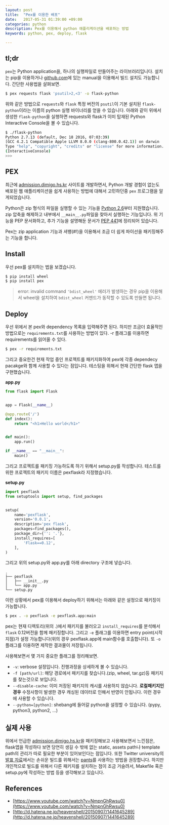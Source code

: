 ```yaml
---
layout: post
title:  "Pex를 이용한 배포"
date:   2017-05-31 01:39:00 +09:00
categories: python
description: Pex를 이용해서 python 애플리케이션을 배포하는 방법
keywords: python, pex, deploy, flask

---
```


## tl;dr

`pex`는 Python application을, 하나의 실행파일로 만들어주는 라이브러리입니다. 설치는 pip을 이용하거나 [github.com](https://github.com/pantsbuild/pex)에 있는 manual을 이용해서 빌드 설치도 가능합니다. 간단한 사용법을 살펴보면.

```sh
$ pex requests flask 'psutil>2,<3' -o flask-python
```

위와 같은 방법으로 `requests`와 `flask` 특정 버전의 `psutil`이 기본 설치된 `flask-python`이라는 이름의 python 실행 바이너리를 얻을 수 있습니다. 아래와 같이 위에서 생성한 `flask-python`을 실행하면 requests와 flask가 이미 탑재된 Python Interactive Console을 볼 수 있습니다.

```sh
$ ./flask-python
Python 2.7.13 (default, Dec 18 2016, 07:03:39)
[GCC 4.2.1 Compatible Apple LLVM 8.0.0 (clang-800.0.42.1)] on darwin
Type "help", "copyright", "credits" or "license" for more information.
(InteractiveConsole)
>>>
```

## PEX

최근에 [admission.dimigo.hs.kr](http://admission.dimigo.hs.kr) 사이트를 개발하면서, Python 개발 경험이 없는도 배포된 웹 애플리케이션을 쉽게 사용하는 방법에 대해서 고민하던중 `pex` 프로그램을 알게되었습니다.

Python은 zip 형식의 파일을 실행할 수 있는 기능을 [Python 2.6](http://bugs.python.org/issue1739468)부터 지원했습니다. zip 압축을 해제하고 내부에서 `__main__.py`파일을 찾아서 실행하는 기능입니다. 위 기능을 PEP 문서화하고, 추가 기능을 설명해둔 문서가 [PEP 441](https://www.python.org/dev/peps/pep-0441)에 정리되어 있습니다.

Pex는 zip application 기능과 셔뱅(#!)을 이용해서 조금 더 쉽게 파이선을 패키징해주는 기능을 합니다.

## Install

우선 pex를 설치하는 법을 보겠습니다.

```sh
$ pip install wheel
$ pip install pex
```

> error: invalid command `'bdist_wheel'` 에러가 발생하는 경우 pip을 이용해서 wheel을 설치하여
> `bdist_wheel` 커맨드가 동작할 수 있도록 만들면 됩니다.


## Deploy

우선 위에서 본 pex와 dependency 목록을 입력해주면 된다. 하지만 조금더 효율적인 방법으로는 `requirements.txt`를 사용하는 방법이 있다. -r 플래그를 이용하면 requirements를 읽어올 수 있다.

```sh
$ pex -r requirements.txt
```

그리고 중요한건 현재 작업 중인 프로젝트를 패키지화하여 pex에 각종 dependecy pacakge와 함께 사용할 수 있다는 점입니다. 테스팅을 위해서 현재 간단한 flask 앱을 구현했습니다.

**app.py**

```python
from flask import Flask


app = Flask(__name__)

@app.route('/')
def index():
    return "<h1>Hello world</h1>"


def main():
    app.run()

if __name__ == "__main__":
    main()
```

그리고 프로젝트를 패키징 가능하도록 하기 위해서 setup.py를 작성합니다. 테스트를 위한 프로젝트의 패키지 이름은 pexflask라 지정했습니다.

**setup.py**

```python
import pexflask
from setuptools import setup, find_packages


setup(
    name='pexflask',
    version='0.0.1',
    description='pex flask',
    packages=find_packages(),
    package_dir={'': '.'},
    install_requires=[
        'Flask==0.12',
    ],
)
```

그리고 위의 setup.py와 app.py를 아래 directory 구조에 넣습니다.

```
.
├── pexflask
│   ├── __init__.py
│   └── app.py
└── setup.py
```

이런 상황에서 pex를 이용해서 deploy하기 위해서는 아래와 같은 설정으로 패키징이 가능합니다.

```sh
$ pex . -o pexflask -e pexflask.app:main
```

pex는 현재 디렉토리(위의 .)에서 패키지를 불러오고 `install_requires`를 분석해서 `flask` 0.12버전을 함께 패키징합니다. 그리고 `-e` 플래그를 이용하면 entry point(시작 지점)가 설정 가능합니다(위의 경우 pexflask.app에 main함수를 호출합니다). 또 `-o` 플래그를 이용하면 제작한 결과물이 저장됩니다.

사용해보면서 몇 가지 중요한 플래그를 정리해보면.

* `-v`: verbose 설정입니다. 진행과정을 상세하게 볼 수 있습니다.
* `-f [path/url]`: 해당 경로에서 패키지를 찾습니다.(zip, wheel, tar.gz)등 패키지를 찾는것으로 보입니다.
* `--disable-cache`: 이미 저장된 패키지의 캐시를 사용하지 않습니다. **로컬패키지인 경우** 수정사항이 발생한 경우 캐싱된 데이터로 인해서 반영이 안됩니다. 이런 경우에 사용할 수 있습니다.
* `--python=[python]`: shebang에 들어갈 python을 설정할 수 있습니다. (pypy, python3, python2, ...)

## 실제 사용

위에서 언급한 [admission.dimigo.hs.kr](http://admission.dimigo.hs.kr)을 패키징해보고 사용해보면서 느낀점은, flask앱을 작성하다 보면 당연히 생길 수 밖에 없는 static, assets path나 template path의 관리가 따로 필요한 부분이 있어보인다는 점입니다.
또한 Twitter university의 [발표 자료](https://www.youtube.com/watch?v=NmpnGhRwsu0)에서는  손쉬운 빌드를 위해서는 [pants](https://pantsbuild.github.io/)를 사용하는 방법을 권장합니다. 하지만 개인적으로 빌드를 위해서 다른 패키지를 설치하는 점이 조금 거슬려서, Makefile 혹은 setup.py에 작성하는 방법 등을 생각해보고 있습니다.

## References

* [https://www.youtube.com/watch?v=NmpnGhRwsu0](https://www.youtube.com/watch?v=NmpnGhRwsu0)
* [http://d.hatena.ne.jp/heavenshell/20150907/1441645289](http://d.hatena.ne.jp/heavenshell/20150907/1441645289)

